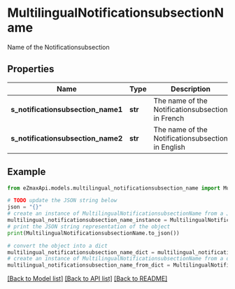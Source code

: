 # MultilingualNotificationsubsectionName

Name of the Notificationsubsection

## Properties

Name | Type | Description | Notes
------------ | ------------- | ------------- | -------------
**s_notificationsubsection_name1** | **str** | The name of the Notificationsubsection in French | [optional] 
**s_notificationsubsection_name2** | **str** | The name of the Notificationsubsection in English | [optional] 

## Example

```python
from eZmaxApi.models.multilingual_notificationsubsection_name import MultilingualNotificationsubsectionName

# TODO update the JSON string below
json = "{}"
# create an instance of MultilingualNotificationsubsectionName from a JSON string
multilingual_notificationsubsection_name_instance = MultilingualNotificationsubsectionName.from_json(json)
# print the JSON string representation of the object
print(MultilingualNotificationsubsectionName.to_json())

# convert the object into a dict
multilingual_notificationsubsection_name_dict = multilingual_notificationsubsection_name_instance.to_dict()
# create an instance of MultilingualNotificationsubsectionName from a dict
multilingual_notificationsubsection_name_from_dict = MultilingualNotificationsubsectionName.from_dict(multilingual_notificationsubsection_name_dict)
```
[[Back to Model list]](../README.md#documentation-for-models) [[Back to API list]](../README.md#documentation-for-api-endpoints) [[Back to README]](../README.md)


